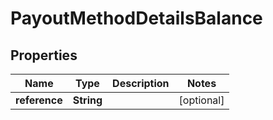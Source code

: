 
# PayoutMethodDetailsBalance

## Properties
Name | Type | Description | Notes
------------ | ------------- | ------------- | -------------
**reference** | **String** |  |  [optional]



